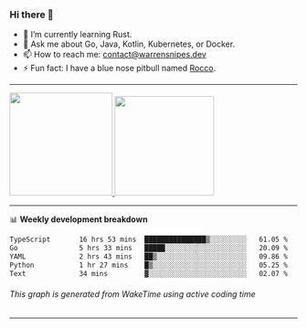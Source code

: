 ### Hi there 👋

- 🌱 I’m currently learning Rust.
- 💬 Ask me about Go, Java, Kotlin, Kubernetes, or Docker.
- 📫 How to reach me: contact@warrensnipes.dev
- ⚡ Fun fact: I have a blue nose pitbull named [Rocco](https://i.imgur.com/iLsSCKu.jpg).

-------


<a href="https://github.com/LockedThread/LockedThread">
  <img height="180em" src="https://github-readme-stats.vercel.app/api?username=LockedThread&theme=transparent&bg_color=00000000&show_icons=true&count_private=true" />
  <img height="174em" src="https://github-readme-stats.vercel.app/api/top-langs?username=LockedThread&theme=transparent&layout=compact&hide_progress=true&bg_color=00000000" />
  </a>

-------

📊 **Weekly development breakdown**
<!--START_SECTION:waka-->

```txt
TypeScript       16 hrs 53 mins  ███████████████▒░░░░░░░░░   61.05 %
Go               5 hrs 33 mins   █████░░░░░░░░░░░░░░░░░░░░   20.09 %
YAML             2 hrs 43 mins   ██▒░░░░░░░░░░░░░░░░░░░░░░   09.86 %
Python           1 hr 27 mins    █▒░░░░░░░░░░░░░░░░░░░░░░░   05.25 %
Text             34 mins         ▓░░░░░░░░░░░░░░░░░░░░░░░░   02.07 %
```

<!--END_SECTION:waka-->
###### *This graph is generated from WakeTime using active coding time*
-------
